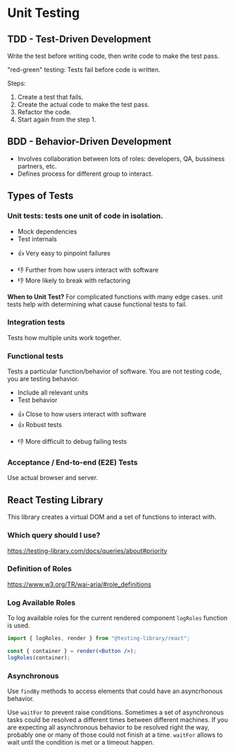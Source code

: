 # Unit Testing

## TDD - Test-Driven Development

Write the test before writing code, then write code to make the test pass.

"red-green" testing: Tests fail before code is written.

Steps:

1. Create a test that fails.
2. Create the actual code to make the test pass.
3. Refactor the code.
4. Start again from the step 1.

## BDD - Behavior-Driven Development

* Involves collaboration between lots of roles: developers, QA, bussiness partners, etc.
* Defines process for different group to interact.

## Types of Tests

### Unit tests: tests one unit of code in isolation.

* Mock dependencies
* Test internals
+ 👍 Very easy to pinpoint failures
- 👎 Further from how users interact with software
- 👎 More likely to break with refactoring

__When to Unit Test?__ For complicated functions with many edge cases. unit tests help with determining what cause functional tests to fail.

### Integration tests

Tests how multiple units work together.

### Functional tests

Tests a particular function/behavior of software. You are not testing code, you are testing behavior.

* Include all relevant units
* Test behavior
+ 👍 Close to how users interact with software
+ 👍 Robust tests
- 👎 More difficult to debug failing tests

### Acceptance / End-to-end (E2E) Tests

Use actual browser and server.

## React Testing Library

This library creates a virtual DOM and a set of functions to interact with.

### Which query should I use?

https://testing-library.com/docs/queries/about#priority

### Definition of Roles

https://www.w3.org/TR/wai-aria/#role_definitions

### Log Available Roles

To log available roles for the current rendered component `logRoles` function is used.

```jsx
import { logRoles, render } from "@testing-library/react";

const { container } = render(<Button />);
logRoles(container);
```

### Asynchronous

Use `findBy` methods to access elements that could have an asyncrhonous behavior.

Use `waitFor` to prevent raise conditions. Sometimes a set of asynchronous tasks could be resolved a different times between different machines. If you are expecting all asynchronous behavior to be resolved right the way, probably one or many of those could not finish at a time. `waitFor` allows to wait until the condition is met or a timeout happen.
